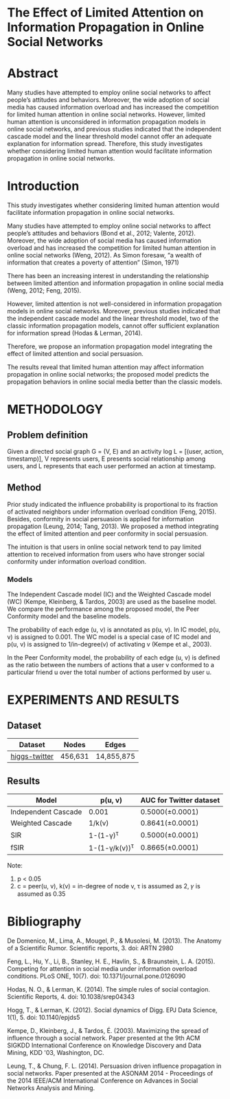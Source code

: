 The Effect of Limited Attention on Information Propagation in Online Social Networks
====================================================================================

Abstract
========

Many studies have attempted to employ online social networks to affect people’s attitudes and behaviors. Moreover, the wide adoption of social media has caused information overload and has increased the competition for limited human attention in online social networks. However, limited human attention is unconsidered in information propagation models in online social networks, and previous studies indicated that the independent cascade model and the linear threshold model cannot offer an adequate explanation for information spread. Therefore, this study investigates whether considering limited human attention would facilitate information propagation in online social networks.

Introduction
============

This study investigates whether considering limited human attention would facilitate information propagation in online social networks.

Many studies have attempted to employ online social networks to affect people’s attitudes and behaviors (Bond et al., 2012; Valente, 2012). Moreover, the wide adoption of social media has caused information overload and has increased the competition for limited human attention in online social networks (Weng, 2012). As Simon foresaw, “a wealth of information that creates a poverty of attention” (Simon, 1971)

There has been an increasing interest in understanding the relationship between limited attention and information propagation in online social media (Weng, 2012; Feng, 2015).

However, limited attention is not well-considered in information propagation models in online social networks. Moreover, previous studies indicated that the independent cascade model and the linear threshold model, two of the classic information propagation models, cannot offer sufficient explanation for information spread (Hodas & Lerman, 2014).

Therefore, we propose an information propagation model integrating the effect of limited attention and social persuasion.

The results reveal that limited human attention may affect information propagation in online social networks; the proposed model predicts the propagation behaviors in online social media better than the classic models.

METHODOLOGY
===========

Problem definition
------------------

Given a directed social graph G = (V, E) and an activity log L = [(user, action, timestamp)], V represents users, E presents social relationship among users, and L represents that each user performed an action at timestamp.

Method
------

Prior study indicated the influence probability is proportional to its fraction of activated neighbors under information overload condition (Feng, 2015). Besides, conformity in social persuasion is applied for information propagation (Leung, 2014; Tang, 2013). We proposed a method integrating the effect of limited attention and peer conformity in social persuasion.

The intuition is that users in online social network tend to pay limited attention to received information from users who have stronger social conformity under information overload condition.

### Models

The Independent Cascade model (IC) and the Weighted Cascade model (WC) (Kempe, Kleinberg, & Tardos, 2003) are used as the baseline model. We compare the performance among the proposed model, the Peer Conformity model and the baseline models.

The probability of each edge (u, v) is annotated as p(u, v). In IC model, p(u, v) is assigned to 0.001. The WC model is a special case of IC model and p(u, v) is assigned to 1/in-degree(v) of activating v (Kempe et al., 2003).

In the Peer Conformity model, the probability of each edge (u, v) is defined as the ratio between the numbers of actions that a user v conformed to a particular friend u over the total number of actions performed by user u.

EXPERIMENTS AND RESULTS
=======================

Dataset
-------

|Dataset|Nodes|Edges|
|-|-|-|
|[higgs-twitter](http://snap.stanford.edu/data/higgs-twitter.html)|456,631|14,855,875|

Results
-------

|Model|p(u, v)|AUC for Twitter dataset|
|-|-|-|
|Independent Cascade|0.001|0.5000(±0.0001)|
|Weighted Cascade|1/k(v)|0.8641(±0.0001)|
|SIR |1-(1-γ)<sup>τ</sup>|0.5000(±0.0001)|
|fSIR |1-(1-γ/k(v))<sup>τ</sup>|0.8665(±0.0001)|

Note:
1) p < 0.05
2) c = peer(u, v), k(v) = in-degree of node v, τ is assumed as 2, 𝛾 is assumed as 0.35




Bibliography
============

De Domenico, M., Lima, A., Mougel, P., & Musolesi, M. (2013). The Anatomy of a Scientific Rumor. Scientific reports, 3. doi: ARTN 2980

Feng, L., Hu, Y., Li, B., Stanley, H. E., Havlin, S., & Braunstein, L. A. (2015). Competing for attention in social media under information overload conditions. PLoS ONE, 10(7). doi: 10.1371/journal.pone.0126090

Hodas, N. O., & Lerman, K. (2014). The simple rules of social contagion. Scientific Reports, 4. doi: 10.1038/srep04343

Hogg, T., & Lerman, K. (2012). Social dynamics of Digg. EPJ Data Science, 1(1), 5. doi: 10.1140/epjds5

Kempe, D., Kleinberg, J., & Tardos, É. (2003). Maximizing the spread of influence through a social network. Paper presented at the 9th ACM SIGKDD International Conference on Knowledge Discovery and Data Mining, KDD '03, Washington, DC.

Leung, T., & Chung, F. L. (2014). Persuasion driven influence propagation in social networks. Paper presented at the ASONAM 2014 - Proceedings of the 2014 IEEE/ACM International Conference on Advances in Social Networks Analysis and Mining.

